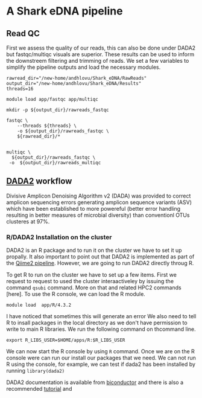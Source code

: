 # A Shark eDNA pipeline

## Read QC

First we assess the quality of our reads, this can also be done under DADA2 but fastqc/multiqc visuals are superior. These results can be used to inform the downstreem filtering and trimming of reads. We set a few variables to simplify the pipeline outputs and load the necessary modules.

```
rawread_dir="/new-home/andhlovu/Shark_eDNA/RawReads"
output_dir="/new-home/andhlovu/Shark_eDNA/Results"
threads=16

module load app/fastqc app/multiqc

mkdir -p ${output_dir}/rawreads_fastqc

fastqc \
    --threads ${threads} \
    -o ${output_dir}/rawreads_fastqc \
    ${rawread_dir}/*


multiqc \
  ${output_dir}/rawreads_fastqc \
 -o  ${output_dir}/rawreads_multiqc

```

## [DADA2](https://bioconductor.org/packages/release/bioc/html/dada2.html) workflow


Divisive Amplicon Denoising Algorithm v2 (DADA) was provided to correct amplicon sequencing errors generating amplicon sequence variants (ASV) which have been established to more powereful (better error handling resulting in better measures of microbial diversity) than conventionl OTUs clusteres at 97\%.

### R/DADA2 Installation on the cluster

DADA2 is an R package and to run it on the cluster we have to set it up propally. It also important to point out that DADA2 is implemented as part of the [Qiime2 pipeline](https://docs.qiime2.org/2024.5/plugins/available/dada2/denoise-paired/). However, we are going to run DADA2 directly throug R.

To get R to run on the cluster we have to set up a few items. First we request to request to used the cluster interaactiveley by issuing the command ```qsubi``` command. More on that and related HPC2 commands [here]. To use the R console, we can load the R module.

```
module load  app/R/4.3.2

```

I have noticed that sometimes this will generate an error 
We also need to tell R to insall packages in the local directory as we don't have permission to write to main R libraries. We run the following command on thcommand line.

```
export R_LIBS_USER=$HOME/apps/R:$R_LIBS_USER

```

We can now start the R console by using ``` R ``` command. Once we are on the R console were can run our install our packages that we need. We can not run R using the console, for example, we can test if dada2 has been installed by running ``` library(dada2) ```

DADA2 documentation is available from [biconductor](https://bioconductor.org/packages/release/bioc/vignettes/dada2/inst/doc/dada2-intro.html)  and there is also a recommended [tutorial](https://benjjneb.github.io/dada2/tutorial.html) and  





